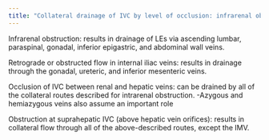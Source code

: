 ```yaml
---
title: "Collateral drainage of IVC by level of occlusion: infrarenal obstruction"
---
```

Infrarenal obstruction: results in drainage of LEs via ascending lumbar, paraspinal, gonadal, inferior epigastric, and abdominal wall veins.

Retrograde or obstructed flow in internal iliac veins: results in drainage through the gonadal, ureteric, and inferior mesenteric veins.

Occlusion of IVC between renal and hepatic veins: can be drained by all of the collateral routes described for intrarenal obstruction.
-Azygous and hemiazygous veins also assume an important role

Obstruction at suprahepatic IVC (above hepatic vein orifices): results in collateral flow through all of the above-described routes, except the IMV.

